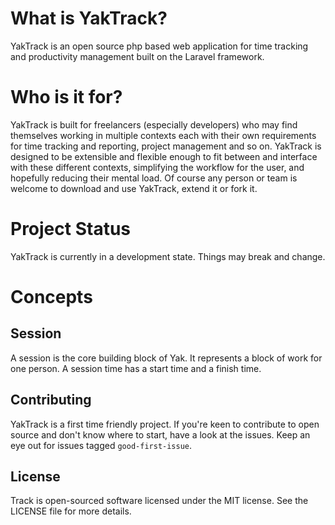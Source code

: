 # What is YakTrack?

YakTrack is an open source php based web application for time tracking and productivity management built on the Laravel framework.

# Who is it for?

YakTrack is built for freelancers (especially developers) who may find themselves working in multiple contexts each with their own requirements for time tracking and reporting, project management and so on. YakTrack is designed to be extensible and flexible enough to fit between and interface with these different contexts, simplifying the workflow for the user, and hopefully reducing their mental load. Of course any person or team is welcome to download and use YakTrack, extend it or fork it.

# Project Status

YakTrack is currently in a development state. Things may break and change.

# Concepts

## Session

A session is the core building block of Yak. It represents a block of work for one person. A session time has a start time and a finish time.

## Contributing

YakTrack is a first time friendly project. If you're keen to contribute to open source and don't know where to start, have a look at the issues. Keep an eye out for issues tagged `good-first-issue`.

## License

Track is open-sourced software licensed under the MIT license. See the LICENSE file for more details.
